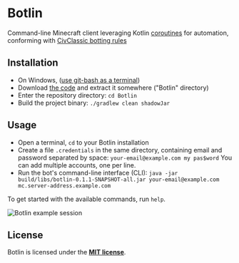 # Botlin

Command-line Minecraft client leveraging Kotlin [coroutines](https://kotlinlang.org/docs/reference/coroutines-overview.html) for automation, conforming with [CivClassic botting rules](https://www.reddit.com/r/civclassics/wiki/rules#wiki_botting)

## Installation

- On Windows, ([use git-bash as a terminal](https://gitforwindows.org/))
- Download [the code](https://github.com/Gjum/Botlin/archive/master.zip) and extract it somewhere ("Botlin" directory)
- Enter the repository directory: `cd Botlin`
- Build the project binary: `./gradlew clean shadowJar`

## Usage

- Open a terminal, `cd` to your Botlin installation
- Create a file `.credentials` in the same directory, containing email and password separated by space: `your-email@example.com my pas$word`
    You can add multiple accounts, one per line.
- Run the bot's command-line interface (CLI): `java -jar build/libs/botlin-0.1.1-SNAPSHOT-all.jar your-email@example.com mc.server-address.example.com`

To get started with the available commands, run `help`.

![Botlin example session](https://i.imgur.com/eJ2Iai2.png)

## License

Botlin is licensed under the **[MIT license](http://www.opensource.org/licenses/mit-license.html)**.
